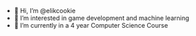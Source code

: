 - 👋 Hi, I’m @elikcookie
- 👀 I’m interested in game development and machine learning
- 🌱 I’m currently in a 4 year Computer Science Course
